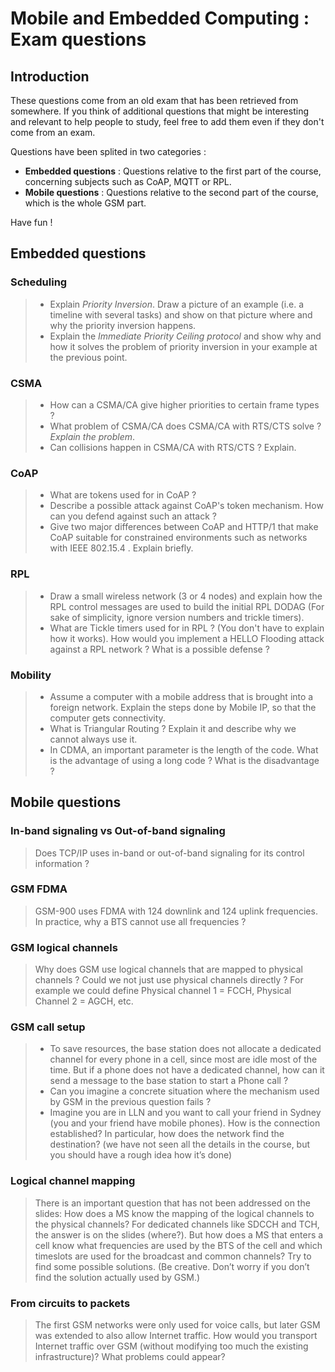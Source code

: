 # Mobile and Embedded Computing : Exam questions

## Introduction

These questions come from an old exam that has been retrieved from somewhere. If you think of additional questions that might be interesting and relevant to help people to study, feel free to add them even if they don't come from an exam.

Questions have been splited in two categories :

- **Embedded questions** : Questions relative to the first part of the course, concerning subjects such as CoAP, MQTT or RPL.
- **Mobile questions** : Questions relative to the second part of the course, which is the whole GSM part.

Have fun !

## Embedded questions

### Scheduling

>- Explain *Priority Inversion*. Draw a picture of an example (i.e. a timeline with several tasks) and show on that picture where and why the priority inversion happens.
>- Explain the *Immediate Priority Ceiling protocol* and show why and how it solves the problem of priority inversion in your example at the previous point.

### CSMA

>- How can a CSMA/CA give higher priorities to certain frame types ?
>- What problem of CSMA/CA does CSMA/CA with RTS/CTS solve ? *Explain the problem*.
>- Can collisions happen in CSMA/CA with RTS/CTS ? Explain.

### CoAP

>- What are tokens used for in CoAP ?
>- Describe a possible attack against CoAP's token mechanism. How can you defend against such an attack ?
>- Give two major differences between CoAP and HTTP/1 that make CoAP suitable for constrained environments such as networks with IEEE 802.15.4 . Explain briefly.

### RPL

>- Draw a small wireless network (3 or 4 nodes) and explain how the RPL control messages are used to build the initial RPL DODAG (For sake of simplicity, ignore version numbers and trickle timers).
>- What are Tickle timers used for in RPL ? (You don't have to explain how it works).
How would you implement a HELLO Flooding attack against a RPL network ? What is a possible defense ?

### Mobility

>- Assume a computer with a mobile address that is brought into a foreign network. Explain the steps done by Mobile IP, so that the computer gets connectivity.
>- What is Triangular Routing ? Explain it and describe why we cannot always use it.
>- In CDMA, an important parameter is the length of the code. What is the advantage of using a long code ? What is the disadvantage ?

## Mobile questions

### In-band signaling vs Out-of-band signaling

>Does TCP/IP uses in-band or out-of-band signaling for its control information ?

### GSM FDMA

>GSM-900 uses FDMA with 124 downlink and 124 uplink frequencies. In practice, why a BTS cannot use all frequencies ?

### GSM logical channels

>Why does GSM use logical channels that are mapped to physical channels ? Could we not just use physical channels directly ? For example we could define Physical channel 1 = FCCH, Physical Channel 2 = AGCH, etc.

### GSM call setup

>- To save resources, the base station does not allocate a dedicated channel for every phone in a cell, since most are idle most of the time. But if a phone does not have a dedicated channel, how can it send a message to the base station to start a Phone call ?
>- Can you imagine a concrete situation where the mechanism used by GSM in the previous question fails ?
>- Imagine you are in LLN and you want to call your friend in Sydney (you and your friend have mobile phones). How is the connection established? In particular, how does the network find the destination? (we have not seen all the details in the course, but you should have a rough idea how it’s done)

### Logical channel mapping

>There is an important question that has not been addressed on the slides: How does a MS know the mapping of the logical channels to the physical channels? For dedicated channels like SDCCH and TCH, the answer is on the slides (where?). But how does a MS that enters a cell know what frequencies are used by the BTS of the cell and which timeslots are used for the broadcast and common channels? Try to find some possible solutions. (Be creative. Don’t worry if you don’t find the solution actually used by GSM.)

### From circuits to packets

>The first GSM networks were only used for voice calls, but later GSM was extended to also allow Internet traffic. How would you transport Internet traffic over GSM (without modifying too much the existing infrastructure)? What problems could appear?
